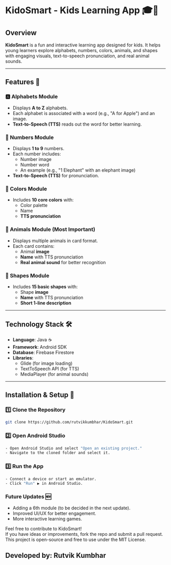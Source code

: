 # KidoSmart - Kids Learning App 🎓📱

## Overview  
**KidoSmart** is a fun and interactive learning app designed for kids. It helps young learners explore alphabets, numbers, colors, animals, and shapes with engaging visuals, text-to-speech pronunciation, and real animal sounds.

---

## Features 🌟  

### 🅰️ Alphabets Module  
- Displays **A to Z** alphabets.  
- Each alphabet is associated with a word (e.g., "A for Apple") and an image.  
- **Text-to-Speech (TTS)** reads out the word for better learning.  

### 🔢 Numbers Module  
- Displays **1 to 9** numbers.  
- Each number includes:  
  - Number image  
  - Number word  
  - An example (e.g., "1 Elephant" with an elephant image)  
- **Text-to-Speech (TTS)** for pronunciation.  

### 🎨 Colors Module  
- Includes **10 core colors** with:  
  - Color palette  
  - Name  
  - **TTS pronunciation**  

### 🦁 Animals Module (Most Important)  
- Displays multiple animals in card format.  
- Each card contains:  
  - Animal **image**  
  - **Name** with TTS pronunciation  
  - **Real animal sound** for better recognition  

### 🔷 Shapes Module  
- Includes **15 basic shapes** with:  
  - Shape **image**  
  - **Name** with TTS pronunciation  
  - **Short 1-line description**  

---

## Technology Stack 🛠  
- **Language**: Java ☕  
- **Framework**: Android SDK  
- **Database**: Firebase Firestore 
- **Libraries**:  
  - Glide (for image loading)  
  - TextToSpeech API (for TTS)  
  - MediaPlayer (for animal sounds)  

---

## Installation & Setup 🚀  

### 1️⃣ Clone the Repository  
```sh
git clone https://github.com/rutvikkumbhar/KidoSmart.git
```

### 2️⃣ Open Android Studio
```sh
- Open Android Studio and select "Open an existing project." 
- Navigate to the cloned folder and select it.  
```

### 3️⃣ Run the App
```sh
- Connect a device or start an emulator.  
- Click "Run" ▶ in Android Studio.
```


### Future Updates 🆕
- Adding a 6th module (to be decided in the next update).  
- Improved UI/UX for better engagement.  
- More interactive learning games.  

Feel free to contribute to KidoSmart!  
If you have ideas or improvements, fork the repo and submit a pull request.  
This project is open-source and free to use under the MIT License.  

## Developed by: Rutvik Kumbhar
